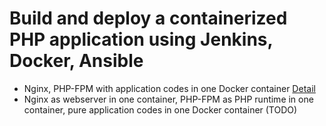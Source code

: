 # Build and deploy a containerized PHP application using Jenkins, Docker, Ansible

- Nginx, PHP-FPM with application codes in one Docker container [Detail](nginx-fpm-as-one/readme.md)
- Nginx as webserver in one container, PHP-FPM as PHP runtime in one container, pure application codes in one Docker container (TODO)